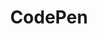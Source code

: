 ---
blog: https://blog.codepen.io/
codehost: https://github.com/CodePen
facebook: https://www.facebook.com/CodePen/
flickr: https://www.flickr.com/photos/codepen/
guide: https://blog.codepen.io/documentation/brand-assets/logos/
images:
- codepen-tile.svg
- codepen-official.svg
- codepen-ar21.svg
- codepen-icon.svg
instagram: https://www.instagram.com/codepen/
logohandle: codepen
sort: codepen
title: CodePen
twitter: https://x.com/CodePen
website: https://codepen.io/
wikipedia: https://en.wikipedia.org/wiki/CodePen
---